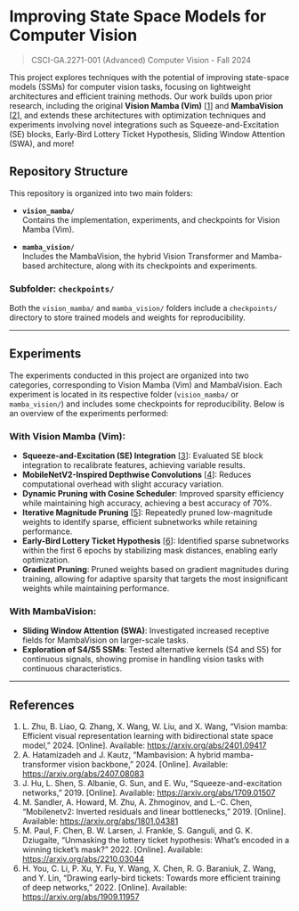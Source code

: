 # Improving State Space Models for Computer Vision
> CSCI-GA.2271-001 (Advanced) Computer Vision - Fall 2024

This project explores techniques with the potential of improving state-space models (SSMs) for computer vision tasks, focusing on lightweight architectures and efficient training methods. Our work builds upon prior research, including the original **Vision Mamba (Vim)** [[1](https://arxiv.org/abs/2401.09417)] and **MambaVision** [[2](https://arxiv.org/abs/2407.08083)], and extends these architectures with optimization techniques and experiments involving novel integrations such as Squeeze-and-Excitation (SE) blocks, Early-Bird Lottery Ticket Hypothesis, Sliding Window Attention (SWA), and more!

## Repository Structure

This repository is organized into two main folders:

- **`vision_mamba/`**  
  Contains the implementation, experiments, and checkpoints for Vision Mamba (Vim).

- **`mamba_vision/`**  
  Includes the MambaVision, the hybrid Vision Transformer and Mamba-based architecture, along with its checkpoints and experiments.

### Subfolder: `checkpoints/`
Both the `vision_mamba/` and `mamba_vision/` folders include a `checkpoints/` directory to store trained models and weights for reproducibility.

---

## Experiments

The experiments conducted in this project are organized into two categories, corresponding to Vision Mamba (Vim) and MambaVision. Each experiment is located in its respective folder (`vision_mamba/` or `mamba_vision/`) and includes some checkpoints for reproducibility. Below is an overview of the experiments performed:

### With Vision Mamba (Vim):
- **Squeeze-and-Excitation (SE) Integration** [[3](https://arxiv.org/abs/1709.01507)]: Evaluated SE block integration to recalibrate features, achieving variable results.
- **MobileNetV2-Inspired Depthwise Convolutions** [[4](https://arxiv.org/abs/1801.04381)]: Reduces computational overhead with slight accuracy variation.
- **Dynamic Pruning with Cosine Scheduler**: Improved sparsity efficiency while maintaining high accuracy, achieving a best accuracy of 70%.
- **Iterative Magnitude Pruning** [[5](https://arxiv.org/abs/2210.03044)]: Repeatedly pruned low-magnitude weights to identify sparse, efficient subnetworks while retaining performance.
- **Early-Bird Lottery Ticket Hypothesis** [[6](https://arxiv.org/abs/1909.11957)]: Identified sparse subnetworks within the first 6 epochs by stabilizing mask distances, enabling early optimization.
- **Gradient Pruning**: Pruned weights based on gradient magnitudes during training, allowing for adaptive sparsity that targets the most insignificant weights while maintaining performance.


### With MambaVision:
- **Sliding Window Attention (SWA)**: Investigated increased receptive fields for MambaVision on larger-scale tasks.
- **Exploration of S4/S5 SSMs**: Tested alternative kernels (S4 and S5) for continuous signals, showing promise in handling vision tasks with continuous characteristics.

---

## References
1. L. Zhu, B. Liao, Q. Zhang, X. Wang, W. Liu, and
X. Wang, “Vision mamba: Efficient visual representation learning
with bidirectional state space model,” 2024. [Online]. Available:
https://arxiv.org/abs/2401.09417
2. A. Hatamizadeh and J. Kautz, “Mambavision: A hybrid
mamba-transformer vision backbone,” 2024. [Online]. Available:
https://arxiv.org/abs/2407.08083
3. J. Hu, L. Shen, S. Albanie, G. Sun, and E. Wu, “Squeeze-and-excitation
networks,” 2019. [Online]. Available: https://arxiv.org/abs/1709.01507
4. M. Sandler, A. Howard, M. Zhu, A. Zhmoginov, and L.-C. Chen,
“Mobilenetv2: Inverted residuals and linear bottlenecks,” 2019. [Online].
Available: https://arxiv.org/abs/1801.04381
5. M. Paul, F. Chen, B. W. Larsen, J. Frankle, S. Ganguli, and
G. K. Dziugaite, “Unmasking the lottery ticket hypothesis: What’s
encoded in a winning ticket’s mask?” 2022. [Online]. Available:
https://arxiv.org/abs/2210.03044
6. H. You, C. Li, P. Xu, Y. Fu, Y. Wang, X. Chen, R. G. Baraniuk,
Z. Wang, and Y. Lin, “Drawing early-bird tickets: Towards more
efficient training of deep networks,” 2022. [Online]. Available:
https://arxiv.org/abs/1909.11957